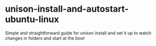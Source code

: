 # unison-install-and-autostart-ubuntu-linux
Simple and straightforward guide for unison install and set it up to watch changes in folders and start at the boot
